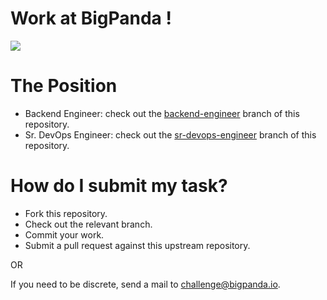 # Work at BigPanda !
![](https://wd8zs2btvq27hrm13haibaxf-wpengine.netdna-ssl.com/wp-content/uploads/2018/09/Header_08.png)

# The Position
- Backend Engineer: check out the [backend-engineer](https://github.com/bigpandaio/challenge/tree/backend-engineer) branch of this repository.
- Sr. DevOps Engineer: check out the [sr-devops-engineer](https://github.com/bigpandaio/challenge/tree/sr-devops-engineer) branch of this repository.

# How do I submit my task?
- Fork this repository.
- Check out the relevant branch.
- Commit your work.
- Submit a pull request against this upstream repository.

OR

If you need to be discrete, send a mail to [challenge@bigpanda.io](mailto:challenge@bigpanda.io).

